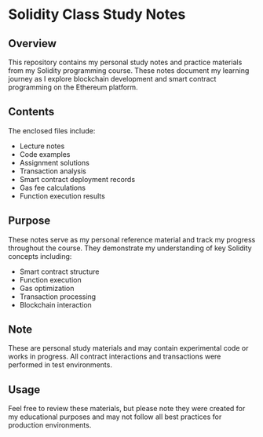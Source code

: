 # Solidity Class Study Notes

## Overview
This repository contains my personal study notes and practice materials from my Solidity programming course. These notes document my learning journey as I explore blockchain development and smart contract programming on the Ethereum platform.

## Contents
The enclosed files include:
- Lecture notes
- Code examples
- Assignment solutions
- Transaction analysis
- Smart contract deployment records
- Gas fee calculations
- Function execution results

## Purpose
These notes serve as my personal reference material and track my progress throughout the course. They demonstrate my understanding of key Solidity concepts including:
- Smart contract structure
- Function execution
- Gas optimization
- Transaction processing
- Blockchain interaction

## Note
These are personal study materials and may contain experimental code or works in progress. All contract interactions and transactions were performed in test environments.

## Usage
Feel free to review these materials, but please note they were created for my educational purposes and may not follow all best practices for production environments.
